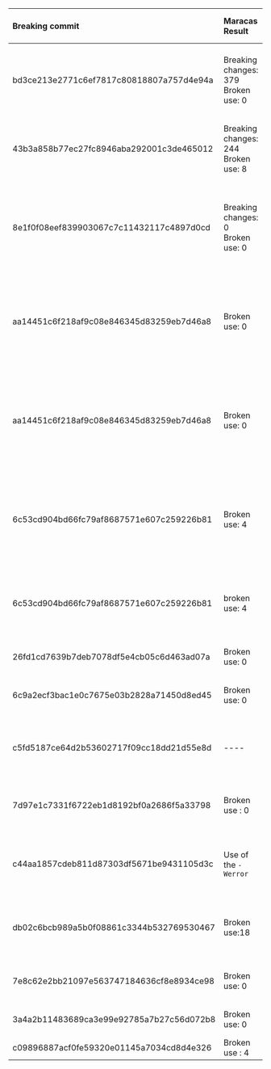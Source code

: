 | Breaking commit                          | Maracas Result                            | Breaking Good Result                                                                         | Description                                                                                                                                                                   |
|:-----------------------------------------|:------------------------------------------|:---------------------------------------------------------------------------------------------|-------------------------------------------------------------------------------------------------------------------------------------------------------------------------------|
| bd3ce213e2771c6ef7817c80818807a757d4e94a | Breaking changes: 379<br/> Broken use: 0  | Method modifies but needs to generate an explanation with an exception                       | -------------------                                                                                                                                                           |
| 43b3a858b77ec27fc8946aba292001c3de465012 | Breaking changes: 244 <br/> Broken use: 8 | The error is not related to any of the dependency changes                                    | Check if it is related to a transitive dependency<br/>Analyze why the new version of the dependency <br/>causes a break with a transitive dependency                          |                                   
| 8e1f0f08eef839903067c7c11432117c4897d0cd | Breaking changes: 0 <br/> Broken use: 0   | The issue occurs because the project is compiled with a different version of Java            | -------------------                                                                                                                                                           |
| aa14451c6f218af9c08e846345d83259eb7d46a8 | Broken use: 0                             | The issue occurs because the project is compiled with a different version of Java            | -------------------                                                                                                                                                           |
| aa14451c6f218af9c08e846345d83259eb7d46a8 | Broken use: 0                             | The issue occurs because the dependency version is compiled with a different version of Java | [ERROR] /LPVS/src/main/java/com/lpvs/util/FileUtil.java:[13,32] cannot access org.springframework.util.FileSystemUtils <br/>class file has wrong version 61.0, should be 55.0 |
| 6c53cd904bd66fc79af8687571e607c259226b81 | Broken use: 4                             | The issue occurs because the project is compiled with a different version of Java            | -------------------                                                                                                                                                           |
| 6c53cd904bd66fc79af8687571e607c259226b81 | broken use:  4                            | No relationship between JAPICMP changes and the log errors                                   |                                                                                                                                                                               |
| 26fd1cd7639b7deb7078df5e4cb05c6d463ad07a | Broken use: 0                             | Related to a third-party dependency                                                          |                                                                                                                                                                               |
| 6c9a2ecf3bac1e0c7675e03b2828a71450d8ed45 | Broken use: 0                             | No changes related to JAPICMP results                                                        |                                                                                                                                                                               |
| c5fd5187ce64d2b53602717f09cc18dd21d55e8d | ----                                      | Use of the `-Werror` option which treats warnings as errors                                  |                                                                                                                                                                               |
| 7d97e1c7331f6722eb1d8192bf0a2686f5a33798 | Broken use : 0                            | No relationship between japicmp and the errors                                               |                                                                                                                                                                               |
| c44aa1857cdeb811d87303df5671be9431105d3c | Use of the `-Werror`                      | Warning errors are not present in the results of japicmp                                     |
| db02c6bcb989a5b0f08861c3344b532769530467 | Broken use:18                             | The error is not related to any of the dependency changes                                    | Check if it is related to a transitive dependency<br/>Analyze why the new version of the dependency <br/>causes a break with a transitive dependency                          |
| 7e8c62e2bb21097e563747184636cf8e8934ce98 | Broken use: 0                             | The issue is with a third-party dependency                                                   | -------------------                                                                                                                                                           |
| 3a4a2b11483689ca3e99e92785a7b27c56d072b8 | Broken use: 0                             | Related to a third-party dependency                                                          |                                                                                                                                                                               |
| c09896887acf0fe59320e01145a7034cd8d4e326 | Broken use : 4                            | fixed                                                                                        | FIXED                                                                                                                                                                         |